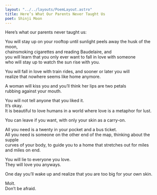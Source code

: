 ```yaml
---
layout: "../../layouts/PoemLayout.astro"
title: Here’s What Our Parents Never Taught Us
poet: Shinji Moon
---
```


Here’s what our parents never taught us:

You will stay up on your rooftop until sunlight peels away the husk of the moon,  
chainsmoking cigarettes and reading Baudelaire, and  
you will learn that you only ever want to fall in love with someone  
who will stay up to watch the sun rise with you.

You will fall in love with train rides, and sooner or later you will  
realize that nowhere seems like home anymore.

A woman will kiss you and you’ll think her lips are two petals  
rubbing against your mouth.

You will not tell anyone that you liked it.  
It’s okay.  
It is beautiful to love humans in a world where love is a metaphor for lust.

You can leave if you want, with only your skin as a carry-on.

All you need is a twenty in your pocket and a bus ticket.  
All you need is someone on the other end of the map, thinking about the supple  
curves of your body, to guide you to a home that stretches out for miles  
and miles on end.

You will lie to everyone you love.  
They will love you anyways.

One day you’ll wake up and realize that you are too big for your own skin.

Molt.  
Don’t be afraid.
